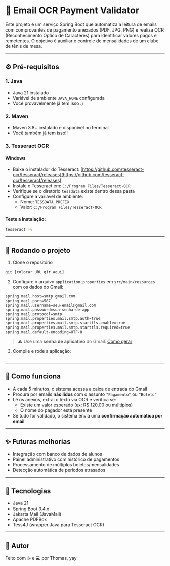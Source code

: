 # 📨 Email OCR Payment Validator

Este projeto é um serviço Spring Boot que automatiza a leitura de emails com comprovantes de pagamento anexados (PDF, JPG, PNG) e realiza OCR (Reconhecimento Óptico de Caracteres) para identificar valores pagos e remetentes. O objetivo é auxiliar o controle de mensalidades de um clube de tênis de mesa.

---

## ⚙️ Pré-requisitos

### 1. Java
- Java 21 instalado
- Variável de ambiente `JAVA_HOME` configurada
- Você provavelmente já tem isso :) 
### 2. Maven
- Maven 3.8+ instalado e disponível no terminal
- Você também já tem isso!!

### 3. Tesseract OCR

#### Windows
- Baixe o instalador do Tesseract:
  [https://github.com/tesseract-ocr/tesseract/releases](https://github.com/tesseract-ocr/tesseract/releases)
- Instale o Tesseract em: `C:/Program Files/Tesseract-OCR`
- Verifique se o diretório `tessdata` existe dentro dessa pasta
- Configure a variável de ambiente:
  - Nome: `TESSDATA_PREFIX`
  - Valor: `C:/Program Files/Tesseract-OCR`

#### Teste a instalação:
```bash
tesseract -v
```

---

## 🚀 Rodando o projeto

1. Clone o repositório
```bash
git [colocar URL gir aqui]
```

2. Configure o arquivo `application.properties` em `src/main/resources` com os dados do Gmail:

```
spring.mail.host=smtp.gmail.com
spring.mail.port=587
spring.mail.username=seu-email@gmail.com
spring.mail.password=sua-senha-de-app
spring.mail.protocol=smtp
spring.mail.properties.mail.smtp.auth=true
spring.mail.properties.mail.smtp.starttls.enable=true
spring.mail.properties.mail.smtp.starttls.required=true
spring.mail.default-encoding=UTF-8
```

> ⚠️ Use uma **senha de aplicativo** do Gmail. [Como gerar](https://support.google.com/mail/answer/185833?hl=pt-BR)

3. Compile e rode a aplicação:
```bash
```

---

## 📩 Como funciona

- A cada 5 minutos, o sistema acessa a caixa de entrada do Gmail
- Procura por emails **não lidos** com o assunto `"Pagamento"` ou `"Boleto"`
- Lê os anexos, extrai o texto via OCR e verifica se:
  - Existe um valor esperado (ex: R$ 120,00 ou múltiplos)
  - O nome do pagador está presente
- Se tudo for validado, o sistema envia uma **confirmação automática por email**

---

## ✨ Futuras melhorias

- Integração com banco de dados de alunos
- Painel administrativo com histórico de pagamentos
- Processamento de múltiplos boletos/mensalidades
- Detecção automática de períodos atrasados

---

## 🧠 Tecnologias

- Java 21
- Spring Boot 3.4.x
- Jakarta Mail (JavaMail)
- Apache PDFBox
- Tess4J (wrapper Java para Tesseract OCR)

---

## 👤 Autor

Feito com ☕ e 💻 por Thomas, yay